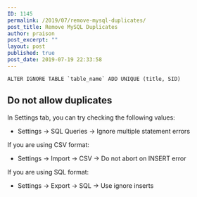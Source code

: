 ```yaml
---
ID: 1145
permalink: /2019/07/remove-mysql-duplicates/
post_title: Remove MySQL Duplicates
author: praison
post_excerpt: ""
layout: post
published: true
post_date: 2019-07-19 22:33:58
---
```

<!-- wp:code -->
<pre class="wp-block-code"><code>ALTER IGNORE TABLE `table_name` ADD UNIQUE (title, SID)</code></pre>
<!-- /wp:code -->

<!-- wp:heading -->
<h2>Do not allow duplicates</h2>
<!-- /wp:heading -->

<!-- wp:paragraph -->
<p>In Settings tab, you can try checking the following values:</p>
<!-- /wp:paragraph -->

<!-- wp:list -->
<ul><li>Settings -&gt; SQL Queries -&gt; Ignore multiple statement errors</li></ul>
<!-- /wp:list -->

<!-- wp:paragraph -->
<p>If you are using CSV format:</p>
<!-- /wp:paragraph -->

<!-- wp:list -->
<ul><li>Settings -&gt; Import -&gt; CSV -&gt; Do not abort on INSERT error</li></ul>
<!-- /wp:list -->

<!-- wp:paragraph -->
<p>If you are using SQL format:</p>
<!-- /wp:paragraph -->

<!-- wp:list -->
<ul><li>Settings -&gt; Export -&gt; SQL -&gt; Use ignore inserts</li></ul>
<!-- /wp:list -->